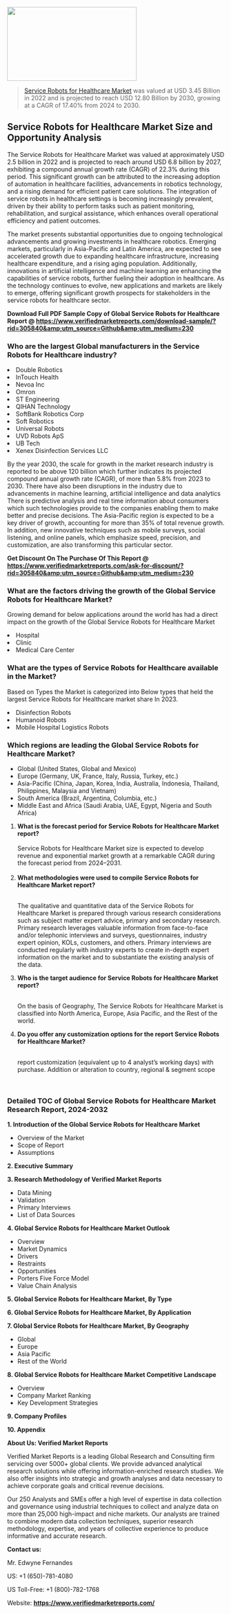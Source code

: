 <img src="https://ffe5etoiles.com/wp-content/uploads/2024/12/MST1-300x171.png" alt="" width="300" height="171" class="alignnone size-medium wp-image-20088" /><blockquote><p><p><a href="https://www.verifiedmarketreports.com/download-sample/?rid=305840&utm_source=Github&utm_medium=230" target="_blank">Service Robots for Healthcare Market</a> was valued at USD 3.45 Billion in 2022 and is projected to reach USD 12.80 Billion by 2030, growing at a CAGR of 17.40% from 2024 to 2030.</p></blockquote><p><h2>Service Robots for Healthcare Market Size and Opportunity Analysis</h2><p>The Service Robots for Healthcare Market was valued at approximately USD 2.5 billion in 2022 and is projected to reach around USD 6.8 billion by 2027, exhibiting a compound annual growth rate (CAGR) of 22.3% during this period. This significant growth can be attributed to the increasing adoption of automation in healthcare facilities, advancements in robotics technology, and a rising demand for efficient patient care solutions. The integration of service robots in healthcare settings is becoming increasingly prevalent, driven by their ability to perform tasks such as patient monitoring, rehabilitation, and surgical assistance, which enhances overall operational efficiency and patient outcomes.</p><p>The market presents substantial opportunities due to ongoing technological advancements and growing investments in healthcare robotics. Emerging markets, particularly in Asia-Pacific and Latin America, are expected to see accelerated growth due to expanding healthcare infrastructure, increasing healthcare expenditure, and a rising aging population. Additionally, innovations in artificial intelligence and machine learning are enhancing the capabilities of service robots, further fueling their adoption in healthcare. As the technology continues to evolve, new applications and markets are likely to emerge, offering significant growth prospects for stakeholders in the service robots for healthcare sector.</p></p><p class=""><strong>Download Full PDF Sample Copy of Global Service Robots for Healthcare Report @ <a href="https://www.verifiedmarketreports.com/download-sample/?rid=305840&amp;utm_source=Github&amp;utm_medium=230" target="_blank">https://www.verifiedmarketreports.com/download-sample/?rid=305840&amp;utm_source=Github&amp;utm_medium=230</a></strong></p><h3 id="" class="">Who are the largest Global manufacturers in the Service Robots for Healthcare industry?</h3><p><li>Double Robotics</li><li> InTouch Health</li><li> Nevoa Inc</li><li> Omron</li><li> ST Engineering</li><li> QIHAN Technology</li><li> SoftBank Robotics Corp</li><li> Soft Robotics</li><li> Universal Robots</li><li> UVD Robots ApS</li><li> UB Tech</li><li> Xenex Disinfection Services LLC</li></p><div class=""><div class="" dir="" data-message-author-role="" data-message-id="" data-message-model-slug=""><div class=""><div class=""><div class=""><div class="" dir="" data-message-author-role="" data-message-id="" data-message-model-slug=""><div class=""><div class=""><p>By the year 2030, the scale for growth in the market research industry is reported to be above 120 billion which further indicates its projected compound annual growth rate (CAGR), of more than 5.8% from 2023 to 2030. There have also been disruptions in the industry due to advancements in machine learning, artificial intelligence and data analytics There is predictive analysis and real time information about consumers which such technologies provide to the companies enabling them to make better and precise decisions. The Asia-Pacific region is expected to be a key driver of growth, accounting for more than 35% of total revenue growth. In addition, new innovative techniques such as mobile surveys, social listening, and online panels, which emphasize speed, precision, and customization, are also transforming this particular sector.</p><p><strong>Get Discount On The Purchase Of This Report @&nbsp; <a href="https://www.verifiedmarketreports.com/ask-for-discount/?rid=305840&amp;utm_source=Github&amp;utm_medium=230" target="_blank">https://www.verifiedmarketreports.com/ask-for-discount/?rid=305840&amp;utm_source=Github&amp;utm_medium=230</a></strong></p></div></div></div></div></div></div></div></div><h3 id="" class="">What are the factors driving the growth of the Global Service Robots for Healthcare Market?</h3><p id="" class="">Growing demand for below applications around the world has had a direct impact on the growth of the Global Service Robots for Healthcare Market</p><p id="" class=""><li>Hospital</li><li> Clinic</li><li> Medical Care Center</li></p><h3 id="" class="">What are the types of Service Robots for Healthcare available in the Market?</h3><p id="" class="">Based on Types the Market is categorized into Below types that held the largest Service Robots for Healthcare market share In 2023.</p><p id="" class=""><li>Disinfection Robots</li><li> Humanoid Robots</li><li> Mobile Hospital Logistics Robots</li></p><h3 id="" class="">Which regions are leading the Global Service Robots for Healthcare Market?</h3><ul><li>Global (United States, Global and Mexico)</li><li>Europe (Germany, UK, France, Italy, Russia, Turkey, etc.)</li><li>Asia-Pacific (China, Japan, Korea, India, Australia, Indonesia, Thailand, Philippines, Malaysia and Vietnam)</li><li>South America (Brazil, Argentina, Columbia, etc.)</li><li>Middle East and Africa (Saudi Arabia, UAE, Egypt, Nigeria and South Africa)</li></ul><p><ol><li><strong>What is the forecast period for Service Robots for Healthcare Market report?<br /></strong><br /><span data-sheets-root="1" data-sheets-value="{&quot;1&quot;:2,&quot;2&quot;:&quot;XXXX size is expected to develop revenue and exponential market growth at a remarkable CAGR during the forecast period from 2024&ndash;2030.&quot;}" data-sheets-userformat="{&quot;2&quot;:12674,&quot;4&quot;:{&quot;1&quot;:2,&quot;2&quot;:16776960},&quot;10&quot;:2,&quot;11&quot;:0,&quot;15&quot;:&quot;Arial&quot;,&quot;16&quot;:12}">Service Robots for Healthcare Market size is expected to develop revenue and exponential market growth at a remarkable CAGR during the forecast period from 2024&ndash;2031.</span><br /><br /></li><li><strong>What methodologies were used to compile Service Robots for Healthcare Market report?<br /><br /></strong><p>The qualitative and quantitative data of the&nbsp;Service Robots for Healthcare Market is prepared through various research considerations such as subject matter expert advice, primary and secondary research. Primary research leverages valuable information from face-to-face and/or telephonic interviews and surveys, questionnaires, industry expert opinion, KOLs, customers, and others. Primary interviews are conducted regularly with industry experts to create in-depth expert information on the market and to substantiate the existing analysis of the data.&nbsp;</p></li><li><strong>Who is the target audience for Service Robots for Healthcare Market report?<br /><br /></strong><p>On the basis of Geography, The&nbsp;Service Robots for Healthcare Market is classified into North America, Europe, Asia Pacific, and the Rest of the world.</p></li><li><strong>Do you offer any customization options for the report Service Robots for Healthcare Market?<br /><br /></strong><p>report customization (equivalent up to 4 analyst&rsquo;s working days) with purchase. Addition or alteration to country, regional &amp; segment scope</p><p>&nbsp;</p></li></ol></p><h3 id="" class="">Detailed TOC of Global Service Robots for Healthcare Market Research Report, 2024-2032</h3><p id="" class=""><strong>1. Introduction of the Global Service Robots for Healthcare Market</strong></p><ul><li>Overview of the Market</li><li>Scope of Report</li><li>Assumptions</li></ul><p id="" class=""><strong>2. Executive Summary</strong></p><p id="" class=""><strong>3. Research Methodology of&nbsp;Verified Market Reports</strong></p><ul><li>Data Mining</li><li>Validation</li><li>Primary Interviews</li><li>List of Data Sources</li></ul><p id="" class=""><strong>4. Global Service Robots for Healthcare Market Outlook</strong></p><ul><li>Overview</li><li>Market Dynamics</li><li>Drivers</li><li>Restraints</li><li>Opportunities</li><li>Porters Five Force Model</li><li>Value Chain Analysis</li></ul><p id="" class=""><strong>5. Global Service Robots for Healthcare Market, By&nbsp;Type</strong></p><p id="" class=""><strong>6. Global Service Robots for Healthcare Market, By Application</strong></p><p id="" class=""><strong>7. Global Service Robots for Healthcare Market, By Geography</strong></p><ul><li>Global</li><li>Europe</li><li>Asia Pacific</li><li>Rest of the World</li></ul><p id="" class=""><strong>8. Global Service Robots for Healthcare Market Competitive Landscape</strong></p><ul><li>Overview</li><li>Company Market Ranking</li><li>Key Development Strategies</li></ul><p id="" class=""><strong>9. Company Profiles</strong></p><p id="" class=""><strong>10. Appendix</strong></p><p id="" class=""><strong>About Us: Verified Market Reports</strong></p><p id="" class="">Verified Market Reports is a leading Global Research and Consulting firm servicing over 5000+ global clients. We provide advanced analytical research solutions while offering information-enriched research studies. We also offer insights into strategic and growth analyses and data necessary to achieve corporate goals and critical revenue decisions.</p><p id="" class="">Our 250 Analysts and SMEs offer a high level of expertise in data collection and governance using industrial techniques to collect and analyze data on more than 25,000 high-impact and niche markets. Our analysts are trained to combine modern data collection techniques, superior research methodology, expertise, and years of collective experience to produce informative and accurate research.</p><p id="" class=""><strong>Contact us:</strong></p><p id="" class="">Mr. Edwyne Fernandes</p><p id="" class="">US: +1 (650)-781-4080</p><p id="" class="">US Toll-Free: +1 (800)-782-1768</p><p id="" class="">Website: <a target="" data-test-app-aware-link=""><strong>https://www.verifiedmarketreports.com/</strong></a></p>
